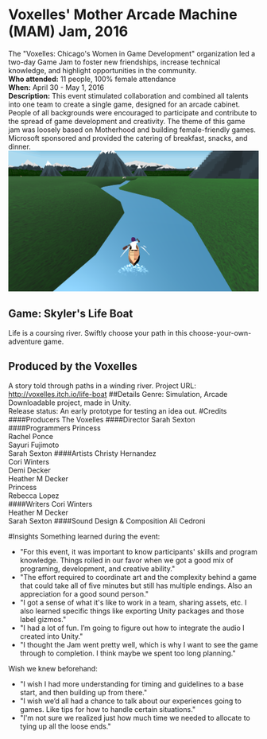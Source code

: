 # Voxelles' Mother Arcade Machine (MAM) Jam, 2016
The "Voxelles: Chicago's Women in Game Development" organization
led a two-day Game Jam to foster new friendships, 
increase technical knowledge, and highlight opportunities in the community. <br>
**Who attended:** 11 people, 100% female attendance <br>
**When:** April 30 - May 1, 2016 <br>
**Description:** This event stimulated collaboration and combined
all talents into one team to create a single game, designed for an 
arcade cabinet. People of all backgrounds were encouraged to participate 
and contribute to the spread of game development and creativity. 
The theme of this game jam was loosely based on Motherhood and building 
female-friendly games. Microsoft sponsored and provided the catering of 
breakfast, snacks, and dinner.
![Screenshot](/images/screenshot.png)
## Game: Skyler's Life Boat
Life is a coursing river. Swiftly choose your path in this choose-your-own-adventure game.
## Produced by the Voxelles 
A story told through paths in a winding river.
Project URL: http://voxelles.itch.io/life-boat
##Details 
Genre: Simulation, Arcade <br>
Downloadable project, made in Unity. <br>
Release status: An early prototype for testing an idea out.
#Credits
####Producers 
The Voxelles
####Director 
Sarah Sexton
####Programmers 
Princess <br>
Rachel Ponce <br>
Sayuri Fujimoto <br> 
Sarah Sexton
####Artists
Christy Hernandez <br>
Cori Winters <br>
Demi Decker <br>
Heather M Decker <br> 
Princess <br> 
Rebecca Lopez <br> 
####Writers 
Cori Winters <br> 
Heather M Decker <br> 
Sarah Sexton
####Sound Design & Composition
Ali Cedroni 

#Insights 
Something learned during the event: 
* "For this event, it was important to know participants'
 skills and program knowledge. Things rolled in our favor 
 when we got a good mix of programing, development, and 
 creative ability."
* "The effort required to coordinate art and the 
complexity behind a game that could take all of five minutes 
but still has multiple endings. Also an appreciation for 
a good sound person."
* "I got a sense of what it's like to work in a team, sharing
 assets, etc. I also learned specific things like exporting
  Unity packages and those label gizmos."
* "I had a lot of fun. I’m going to figure out how to integrate
 the audio I created into Unity."
* "I thought the Jam went pretty well, which is why I want to see 
the game through to completion. I think maybe we spent too long planning."
 

Wish we knew beforehand: 
* "I wish I had more understanding for timing and guidelines 
 to a base start, and then building up from there."
* "I wish we’d all had a chance to talk about our 
 experiences going to games. Like tips for how to handle certain situations."
* "I'm not sure we realized just how much time we needed to allocate to tying up all the loose ends."
